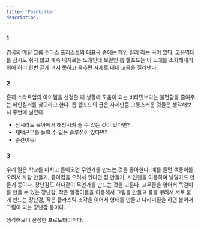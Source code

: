 ```yaml
---
title: 'Painkiller'
description: 
---
```


### 1

영국의 메탈 그룹 주다스 프리스트의 대표곡 중에는 페인 킬러 라는 곡이 있다. 고음역대를 잠시도 쉬지 않고 계속 내지르는 노래인데 보컬인 롭 헬포드는 이 노래를 소화해내기 위해 허리 한번 곧게 펴지 못하고 움추린 자세로 내내 고음을 질러댄다.

### 2

흔히 스타트업의 아이템을 선정할 때 생활에 도움이 되는 비타민보다는 불편함을 줄여주는 페인킬러를 찾으라고 한다. 롭 헬포드의 굽은 자세만큼 고통스러운 것들은 생각해보니 주변에 널렸다.

* 잠시라도 육아에서 해방시켜 줄 수 있는 것이 있다면?
* 재택근무를 늘릴 수 있는 솔루션이 있다면?
* 순간이동!

### 3

우리 딸은 학교를 마치고 돌아오면 무언가를 만드는 것을 좋아한다. 예를 들면 색종이를 오려서 사람 만들기, 종이컵을 오려서 인디언 집 만들기, 사인펜을 이용하여 낱말카드 만들기 등이다. 장난감도 하나같이 무언가를 만드는 것을 고른다. 고무줄을 엮어서 목걸이를 만들 수 있는 장난감, 작은 알갱이들을 이용해서 그림을 만들고 물을 뿌려서 서로 붙게 만드는 장난감, 작은 플라스틱 조각을 이어서 형태를 만들고 다리미질을 하면 붙어서 그림이 되는 장난감 등이다. 

생각해보니 진정한 프로토타이퍼다. 